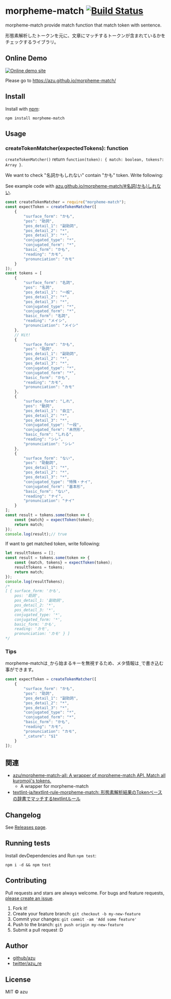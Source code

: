 # morpheme-match [![Build Status](https://travis-ci.org/azu/morpheme-match.svg?branch=master)](https://travis-ci.org/azu/morpheme-match)

morpheme-match provide match function that match token with sentence.

形態素解析したトークンを元に、文章にマッチするトークンが含まれているかをチェックするライブラリ。

## Online Demo

[![Online demo site](https://monosnap.com/file/URqDU4n0lsd23ZdDtWumhMNCCgvpSy.png)](https://azu.github.io/morpheme-match/)

Please go to https://azu.github.io/morpheme-match/ 

## Install

Install with [npm](https://www.npmjs.com/):

    npm install morpheme-match

## Usage

### createTokenMatcher(expectedTokens): function

`createTokenMatcher()` return `function(token): { match: boolean, tokens?: Array }`.

We want to check "名詞かもしれない" contain "かも" token. 
Write following:

See example code with [azu.github.io/morpheme-match/#名詞(かも)しれない](http://azu.github.io/morpheme-match/#名詞(かも)しれない).

```js
const createTokenMatcher = require("morpheme-match");
const expectToken = createTokenMatcher([
    {
        "surface_form": "かも",
        "pos": "助詞",
        "pos_detail_1": "副助詞",
        "pos_detail_2": "*",
        "pos_detail_3": "*",
        "conjugated_type": "*",
        "conjugated_form": "*",
        "basic_form": "かも",
        "reading": "カモ",
        "pronunciation": "カモ"
    }
]);
const tokens = [
    {
        "surface_form": "名詞",
        "pos": "名詞",
        "pos_detail_1": "一般",
        "pos_detail_2": "*",
        "pos_detail_3": "*",
        "conjugated_type": "*",
        "conjugated_form": "*",
        "basic_form": "名詞",
        "reading": "メイシ",
        "pronunciation": "メイシ"
    },
    // Hit!
    {
        "surface_form": "かも",
        "pos": "助詞",
        "pos_detail_1": "副助詞",
        "pos_detail_2": "*",
        "pos_detail_3": "*",
        "conjugated_type": "*",
        "conjugated_form": "*",
        "basic_form": "かも",
        "reading": "カモ",
        "pronunciation": "カモ"
    },
    {
        "surface_form": "しれ",
        "pos": "動詞",
        "pos_detail_1": "自立",
        "pos_detail_2": "*",
        "pos_detail_3": "*",
        "conjugated_type": "一段",
        "conjugated_form": "未然形",
        "basic_form": "しれる",
        "reading": "シレ",
        "pronunciation": "シレ"
    },
    {
        "surface_form": "ない",
        "pos": "助動詞",
        "pos_detail_1": "*",
        "pos_detail_2": "*",
        "pos_detail_3": "*",
        "conjugated_type": "特殊・ナイ",
        "conjugated_form": "基本形",
        "basic_form": "ない",
        "reading": "ナイ",
        "pronunciation": "ナイ"
    }
];
const result = tokens.some(token => {
    const {match} = expectToken(token);
    return match;
});
console.log(result);// true
```

If want to get matched token, write following:


```js
let resultTokens = [];
const result = tokens.some(token => {
    const {match, tokens} = expectToken(token);
    resultTokens = tokens;
    return match;
});
console.log(resultTokens);
/*
[ { surface_form: 'かも',
    pos: '助詞',
    pos_detail_1: '副助詞',
    pos_detail_2: '*',
    pos_detail_3: '*',
    conjugated_type: '*',
    conjugated_form: '*',
    basic_form: 'かも',
    reading: 'カモ',
    pronunciation: 'カモ' } ]
*/
```

### Tips

morpheme-matchは`_`から始まるキーを無視するため、メタ情報は`_`で書き込む事ができます。

```js
const expectToken = createTokenMatcher([
    {
        "surface_form": "かも",
        "pos": "助詞",
        "pos_detail_1": "副助詞",
        "pos_detail_2": "*",
        "pos_detail_3": "*",
        "conjugated_type": "*",
        "conjugated_form": "*",
        "basic_form": "かも",
        "reading": "カモ",
        "pronunciation": "カモ",
        "_cature": "$1"
    }
]);
```

## 関連

- [azu/morpheme-match-all: A wrapper of morpheme-match API. Match all kuromoji's tokens.](https://github.com/azu/morpheme-match-all)
    - A wrapper for morpheme-match
- [textlint-ja/textlint-rule-morpheme-match: 形態素解析結果のTokenベースの辞書でマッチするtextlintルール](https://github.com/textlint-ja/textlint-rule-morpheme-match)

## Changelog

See [Releases page](https://github.com/azu/morpheme-match/releases).

## Running tests

Install devDependencies and Run `npm test`:

    npm i -d && npm test

## Contributing

Pull requests and stars are always welcome.
For bugs and feature requests, [please create an issue](https://github.com/azu/morpheme-match/issues).

1. Fork it!
2. Create your feature branch: `git checkout -b my-new-feature`
3. Commit your changes: `git commit -am 'Add some feature'`
4. Push to the branch: `git push origin my-new-feature`
5. Submit a pull request :D

## Author

- [github/azu](https://github.com/azu)
- [twitter/azu_re](http://twitter.com/azu_re)

## License

MIT © azu
